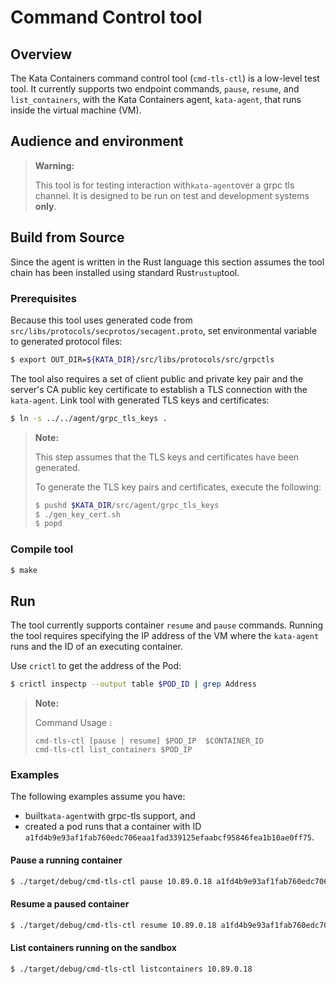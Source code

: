# Command Control tool

## Overview

The Kata Containers command control tool (`cmd-tls-ctl`) is a low-level test
tool. It currently supports two endpoint commands, `pause`, `resume`, and` list_containers`, with
the Kata Containers agent, `kata-agent`, that runs inside the virtual machine (VM).

## Audience and environment

> **Warning:**
>
> This tool is for testing interaction with`kata-agent`over a grpc tls channel.
> It is designed to be run on test and development systems **only**.

## Build from Source

Since the agent is written in the Rust language this section assumes the tool
chain has been installed using standard Rust`rustup`tool.

### Prerequisites

Because this tool uses generated code from `src/libs/protocols/secprotos/secagent.proto`, set environmental variable to generated protocol files:

```bash
$ export OUT_DIR=${KATA_DIR}/src/libs/protocols/src/grpctls
```
    
The tool also requires a set of client public and private key pair and the
server's CA public key certificate to establish a TLS connection with the `kata-agent`. Link tool with generated TLS keys and certificates:

```bash
$ ln -s ../../agent/grpc_tls_keys .
```

> **Note:**
>
> This step assumes that the TLS keys and certificates have been generated.
>
> To generate the TLS key pairs and certificates, execute the following: 
>```sh 
>$ pushd $KATA_DIR/src/agent/grpc_tls_keys
>$ ./gen_key_cert.sh
>$ popd
>```
> 

### Compile tool

```bash
$ make
```   
        
## Run

The tool currently supports container `resume` and `pause` commands. Running the tool requires specifying the IP address of the VM where the `kata-agent` runs and the ID of an executing container.

Use `crictl` to get the address of the Pod:

```sh
$ crictl inspectp --output table $POD_ID | grep Address
```

> **Note:**
>
> Command Usage : 
>
> `cmd-tls-ctl [pause | resume] $POD_IP  $CONTAINER_ID`    
> `cmd-tls-ctl list_containers $POD_IP`      
         

### Examples

The following examples assume you have:

- built`kata-agent`with grpc-tls support, and
- created a pod runs that a container with ID `a1fd4b9e93af1fab760edc706eaa1fad339125efaabcf95846fea1b10ae0ff75`.

#### Pause a running container 

```bash
$ ./target/debug/cmd-tls-ctl pause 10.89.0.18 a1fd4b9e93af1fab760edc706eaa1fad339125efaabcf95846fea1b10ae0ff75
 ```
    
#### Resume a paused container 

```bash
$ ./target/debug/cmd-tls-ctl resume 10.89.0.18 a1fd4b9e93af1fab760edc706eaa1fad339125efaabcf95846fea1b10ae0ff75
```

#### List containers running on the sandbox 
```bash
$ ./target/debug/cmd-tls-ctl listcontainers 10.89.0.18 
```



